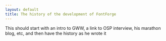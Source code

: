 ```yaml
---
layout: default
title: The history of the development of FontForge
---
```



This should start with an intro to GWW, a link to OSP interview, his marathon blog, etc, and then have the history as he wrote it